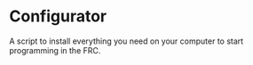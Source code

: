 # Configurator
A script to install everything you need on your computer to start programming in the FRC.
